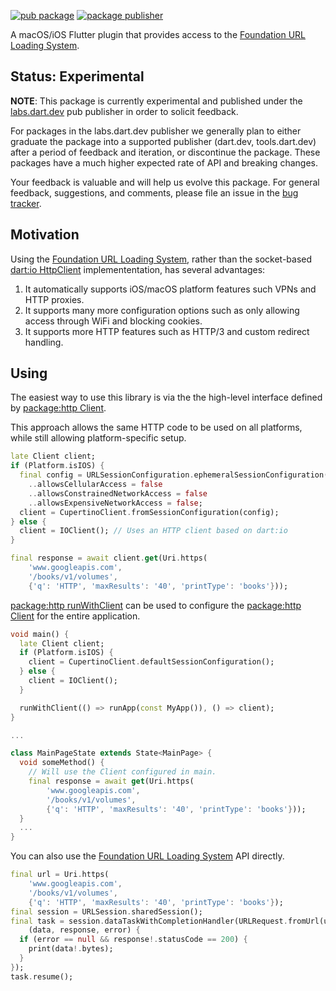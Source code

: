 [![pub package](https://img.shields.io/pub/v/cupertino_http.svg)](https://pub.dev/packages/cupertino_http)
[![package publisher](https://img.shields.io/pub/publisher/cupertino_http.svg)](https://pub.dev/packages/cupertino_http/publisher)

A macOS/iOS Flutter plugin that provides access to the
[Foundation URL Loading System][].

## Status: Experimental

**NOTE**: This package is currently experimental and published under the
[labs.dart.dev](https://dart.dev/dart-team-packages) pub publisher in order to
solicit feedback. 

For packages in the labs.dart.dev publisher we generally plan to either graduate
the package into a supported publisher (dart.dev, tools.dart.dev) after a period
of feedback and iteration, or discontinue the package. These packages have a
much higher expected rate of API and breaking changes.

Your feedback is valuable and will help us evolve this package. For general
feedback, suggestions, and comments, please file an issue in the 
[bug tracker](https://github.com/dart-lang/http/issues).

## Motivation

Using the [Foundation URL Loading System][], rather than the socket-based
[dart:io HttpClient][] implemententation, has several advantages:

1. It automatically supports iOS/macOS platform features such VPNs and HTTP
   proxies. 
2. It supports many more configuration options such as only allowing access
   through WiFi and blocking cookies.
3. It supports more HTTP features such as HTTP/3 and custom redirect handling.

## Using

The easiest way to use this library is via the the high-level interface
defined by [package:http Client][].

This approach allows the same HTTP code to be used on all platforms, while
still allowing platform-specific setup.

```dart
late Client client;
if (Platform.isIOS) {
  final config = URLSessionConfiguration.ephemeralSessionConfiguration()
    ..allowsCellularAccess = false
    ..allowsConstrainedNetworkAccess = false
    ..allowsExpensiveNetworkAccess = false;
  client = CupertinoClient.fromSessionConfiguration(config);
} else {
  client = IOClient(); // Uses an HTTP client based on dart:io
}

final response = await client.get(Uri.https(
    'www.googleapis.com',
    '/books/v1/volumes',
    {'q': 'HTTP', 'maxResults': '40', 'printType': 'books'}));
```

[package:http runWithClient][] can be used to configure the
[package:http Client][] for the entire application.

```dart
void main() {
  late Client client;
  if (Platform.isIOS) {
    client = CupertinoClient.defaultSessionConfiguration();
  } else {
    client = IOClient();
  }

  runWithClient(() => runApp(const MyApp()), () => client);
}

...

class MainPageState extends State<MainPage> {
  void someMethod() {
    // Will use the Client configured in main.
    final response = await get(Uri.https(
        'www.googleapis.com',
        '/books/v1/volumes',
        {'q': 'HTTP', 'maxResults': '40', 'printType': 'books'}));
  }
  ...
}
```

You can also use the [Foundation URL Loading System] API directly.

```dart
final url = Uri.https(
    'www.googleapis.com',
    '/books/v1/volumes',
    {'q': 'HTTP', 'maxResults': '40', 'printType': 'books'});
final session = URLSession.sharedSession();
final task = session.dataTaskWithCompletionHandler(URLRequest.fromUrl(url),
    (data, response, error) {
  if (error == null && response!.statusCode == 200) {
    print(data!.bytes);
  }
});
task.resume();
```

[package:http Client]: https://pub.dev/documentation/http/latest/http/Client-class.html
[package:http runWithClient]: https://pub.dev/documentation/http/latest/http/runWithClient.html
[Foundation URL Loading System]: https://developer.apple.com/documentation/foundation/url_loading_system
[dart:io HttpClient]: https://api.dart.dev/stable/dart-io/HttpClient-class.html
